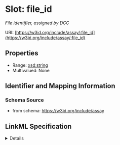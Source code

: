 # Slot: file_id
_File identifier, assigned by DCC_


URI: [https://w3id.org/include/assay/:file_id](https://w3id.org/include/assay/:file_id)



<!-- no inheritance hierarchy -->




## Properties

* Range: [xsd:string](xsd:string)
* Multivalued: None







## Identifier and Mapping Information







### Schema Source


* from schema: https://w3id.org/include/assay




## LinkML Specification

<details>
```yaml
name: file_id
definition_uri: include:file_id
description: File identifier, assigned by DCC
title: File Id
from_schema: https://w3id.org/include/assay
rank: 1000
alias: file_id
domain_of:
- DataFile
range: string

```
</details>